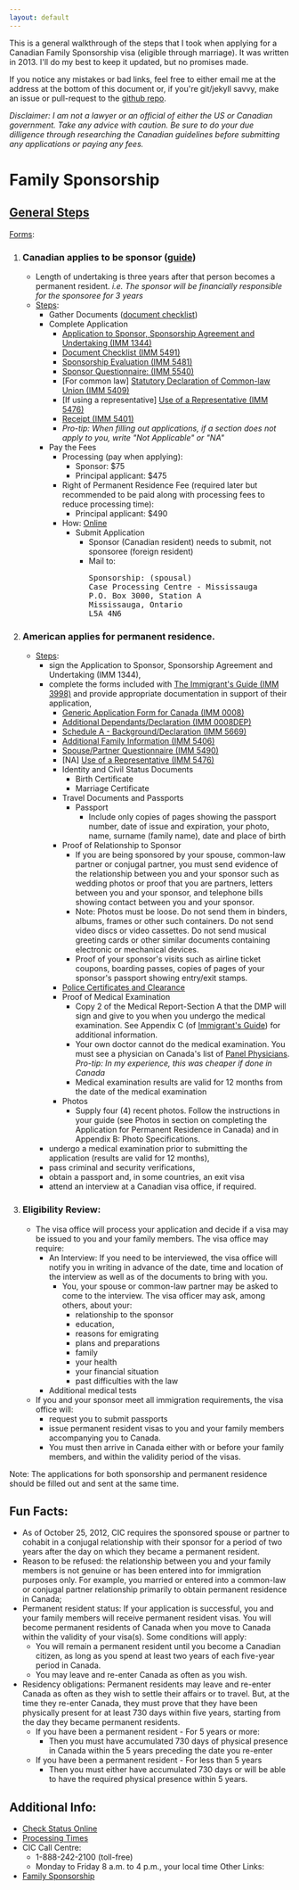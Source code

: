 ```yaml
---
layout: default
---
```


This is a general walkthrough of the steps that I took when applying for a Canadian Family Sponsorship visa (eligible through marriage).  It was written in 2013.  I'll do my best to keep it updated, but no promises made.

If you notice any mistakes or bad links, feel free to either email me at the address at the bottom of this document or, if you're git/jekyll savvy, make an issue or pull-request to the [github repo](https://github.com/alukach/canada-immigration-tips/).

_Disclaimer: I am not a lawyer or an official of either the US or Canadian government. Take any advice with caution.  Be sure to do your due dilligence through researching the Canadian guidelines before submitting any applications or paying any fees._

# Family Sponsorship

## [General Steps](http://www.cic.gc.ca/english/immigrate/sponsor/spouse-apply-how.asp#step1)

[Forms](http://www.cic.gc.ca/english/information/applications/fc.asp):

1. ### Canadian applies to be sponsor ([guide](http://www.cic.gc.ca/english/information/applications/guides/3900ETOC.asp))
   * Length of undertaking is three years after that person becomes a permanent resident. _i.e. The sponsor will be financially responsible for the sponsoree for 3 years_
   * [Steps](http://www.cic.gc.ca/english/information/applications/guides/3900ETOC.asp):
      * Gather Documents ([document checklist](http://www.cic.gc.ca/english/pdf/kits/forms/IMM5491E.PDF))
      * Complete Application
         * [Application to Sponsor, Sponsorship Agreement  and Undertaking (IMM 1344)](http://www.cic.gc.ca/english/pdf/kits/forms/IMM1344E.PDF)
         * [Document Checklist (IMM 5491)](http://www.cic.gc.ca/english/pdf/kits/forms/IMM5491E.PDF)
         * [Sponsorship Evaluation (IMM 5481)](http://www.cic.gc.ca/english/pdf/kits/forms/IMM5481E.pdf)
         * [Sponsor Questionnaire: (IMM 5540)](http://www.cic.gc.ca/english/pdf/kits/forms/IMM5540E.pdf)
         * [For common law] [Statutory Declaration of Common-law Union (IMM 5409)](http://www.cic.gc.ca/english/pdf/kits/forms/IMM5409E.pdf)
         * [If using a representative] [Use of a Representative (IMM 5476)](http://www.cic.gc.ca/english/pdf/kits/forms/IMM5476E.pdf)
         * [Receipt (IMM 5401)](http://www.cic.gc.ca/english/information/fees/index.asp)
         * _Pro-tip: When filling out applications, if a section does not apply to you, write "Not Applicable" or "NA"_
      * Pay the Fees
         * Processing (pay when applying):
            * Sponsor: $75
            * Principal applicant: $475
         * Right of Permanent Residence Fee (required later but recommended to be paid along with processing fees to reduce processing time):
            * Principal applicant: $490
         * How: [Online](https://eservicesak.cic.gc.ca/epay/welcome.do?lang=en)
           * Submit Application
              * Sponsor (Canadian resident) needs to submit, not sponsoree (foreign resident)
              * Mail to:
                <pre>
                Sponsorship: (spousal)
                Case Processing Centre - Mississauga
                P.O. Box 3000, Station A
                Mississauga, Ontario
                L5A 4N6
                </pre>


1. ### American applies for permanent residence.
   * [Steps](http://www.cic.gc.ca/english/information/applications/guides/3999Etoc.asp):
      * sign the Application to Sponsor, Sponsorship Agreement and Undertaking (IMM 1344),
      * complete the forms included with [The Immigrant's Guide (IMM 3998)](http://www.cic.gc.ca/english/pdf/kits/guides/3910e.pdf) and provide appropriate documentation in support of their application,
         * [Generic Application Form for Canada (IMM 0008)](http://www.cic.gc.ca/english/pdf/kits/forms/IMM0008ENU_2D.pdf)
         * [Additional Dependants/Declaration (IMM 0008DEP)](http://www.cic.gc.ca/english/pdf/kits/forms/IMM0008DEPENU.pdf)
         * [Schedule A - Background/Declaration (IMM 5669)](http://www.cic.gc.ca/english/pdf/kits/forms/IMM5669E.pdf)
         * [Additional Family Information (IMM 5406)](http://www.cic.gc.ca/english/pdf/kits/forms/IMM5406E.pdf)
         * [Spouse/Partner Questionnaire (IMM 5490)](http://www.cic.gc.ca/english/pdf/kits/forms/IMM5490E.pdf)
         * [NA] [Use of a Representative (IMM 5476)](http://www.cic.gc.ca/english/pdf/kits/forms/IMM5476E.pdf)
         * Identity and Civil Status Documents
            * Birth Certificate
            * Marriage Certificate
         * Travel Documents and Passports
            * Passport
               * Include only copies of pages showing the passport number, date of issue and expiration, your photo, name, surname (family name), date and place of birth
         * Proof of Relationship to Sponsor
            * If you are being sponsored by your spouse, common-law partner or conjugal partner, you must send evidence of the relationship between you and your sponsor such as wedding photos or proof that you are partners, letters between you and your sponsor, and telephone bills showing contact between you and your sponsor.
            * Note: Photos must be loose. Do not send them in binders, albums, frames or other such containers. Do not send video discs or video cassettes. Do not send musical greeting cards or other similar documents containing electronic or mechanical devices.
            * Proof of your sponsor's visits such as airline ticket coupons, boarding passes, copies of pages of your sponsor's passport showing entry/exit stamps.
         * [Police Certificates and Clearance](http://www.cic.gc.ca/english/information/security/police-cert/index.asp)
         * Proof of Medical Examination
            * Copy 2 of the Medical Report-Section A that the DMP will sign and give to you when you undergo the medical examination. See Appendix C (of [Immigrant's Guide](http://www.cic.gc.ca/english/pdf/kits/guides/3910e.pdf)) for additional information.
            * Your own doctor cannot do the medical examination. You must see a physician on Canada's list of [Panel Physicians](http://www.cic.gc.ca/dmp-md/medical.aspx).  _Pro-tip: In my experience, this was cheaper if done in Canada_
            * Medical examination results are valid for 12 months from the date of the medical examination
         * Photos
            * Supply four (4) recent photos. Follow the instructions in your guide (see Photos in section on completing the Application for Permanent Residence in Canada) and in Appendix B: Photo Specifications.
      * undergo a medical examination prior to submitting the application (results are valid for 12 months),
      * pass criminal and security verifications,
      * obtain a passport and, in some countries, an exit visa
      * attend an interview at a Canadian visa office, if required.


1. ### Eligibility Review:
   * The visa office will process your application and decide if a visa may be issued to you and your family members. The visa office may require:
      * An Interview: If you need to be interviewed, the visa office will notify you in writing in advance of the date, time and location of the interview as well as of the documents to bring with you.
         * You, your spouse or common-law partner may be asked to come to the interview. The visa officer may ask, among others, about your:
            * relationship to the sponsor
            * education,
            * reasons for emigrating
            * plans and preparations
            * family
            * your health
            * your financial situation
            * past difficulties with the law
      * Additional medical tests
   * If you and your sponsor meet all immigration requirements, the visa office will:
      * request you to submit passports
      * issue permanent resident visas to you and your family members accompanying you to Canada.
      * You must then arrive in Canada either with or before your family members, and within the validity period of the visas.


Note: The applications for both sponsorship and permanent residence should be filled out and sent at the same time.


## Fun Facts:
* As of October 25, 2012, CIC requires the sponsored spouse or partner to cohabit in a conjugal relationship with their sponsor for a period of two years after the day on which they became a permanent resident.
* Reason to be refused: the relationship between you and your family members is not genuine or has been entered into for immigration purposes only. For example, you married or entered into a common-law or conjugal partner relationship primarily to obtain permanent residence in Canada;
* Permanent resident status: If your application is successful, you and your family members will receive permanent resident visas. You will become permanent residents of Canada when you move to Canada within the validity of your visa(s). Some conditions will apply:
   * You will remain a permanent resident until you become a Canadian citizen, as long as you spend at least two years of each five-year period in Canada.
   * You may leave and re-enter Canada as often as you wish.
* Residency obligations: Permanent residents may leave and re-enter Canada as often as they wish to settle their affairs or to travel. But, at the time they re-enter Canada, they must prove that they have been physically present for at least 730 days within five years, starting from the day they became permanent residents.
   * If you have been a permanent resident - For 5 years or more:
      * Then you must have accumulated 730 days of physical presence in Canada within the 5 years preceding the date you re-enter
   * If you have been a permanent resident - For less than 5 years
      * Then you must either have accumulated 730 days or will be able to have the required physical presence within 5 years.

## Additional Info:
* [Check Status Online](https://services3.cic.gc.ca/ecas/?app=ecas&lang=en)
* [Processing Times](http://www.cic.gc.ca/english/information/times/perm-fc.asp)
* CIC Call Centre:
   * 1-888-242-2100 (toll-free)
   * Monday to Friday 8 a.m. to 4 p.m., your local time
Other Links:
* [Family Sponsorship](http://www.cic.gc.ca/english/immigrate/sponsor/index.asp)
